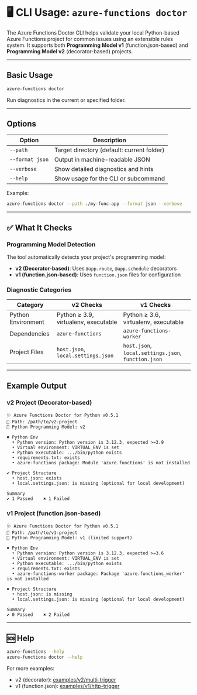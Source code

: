 # 🖥️ CLI Usage: `azure-functions doctor`

The Azure Functions Doctor CLI helps validate your local Python-based Azure Functions project for common issues using an extensible rules system. It supports both **Programming Model v1** (function.json-based) and **Programming Model v2** (decorator-based) projects.

---

## Basic Usage

```bash
azure-functions doctor
```

Run diagnostics in the current or specified folder.

---

## Options

| Option | Description |
|--------|-------------|
| `--path` | Target directory (default: current folder) |
| `--format json` | Output in machine-readable JSON |
| `--verbose` | Show detailed diagnostics and hints |
| `--help` | Show usage for the CLI or subcommand |

Example:

```bash
azure-functions doctor --path ./my-func-app --format json --verbose
```

---

## ✅ What It Checks

### Programming Model Detection
The tool automatically detects your project's programming model:

- **v2 (Decorator-based)**: Uses `@app.route`, `@app.schedule` decorators
- **v1 (function.json-based)**: Uses `function.json` files for configuration

### Diagnostic Categories

| Category | v2 Checks | v1 Checks |
|----------|-----------|-----------|
| Python Environment | Python ≥ 3.9, virtualenv, executable | Python ≥ 3.6, virtualenv, executable |
| Dependencies | `azure-functions` | `azure-functions-worker` |
| Project Files | `host.json`, `local.settings.json` | `host.json`, `local.settings.json`, `function.json` |

---

## Example Output

### v2 Project (Decorator-based)
```
🩺 Azure Functions Doctor for Python v0.5.1
📁 Path: /path/to/v2-project
🐍 Python Programming Model: v2

✖ Python Env
  • Python version: Python version is 3.12.3, expected >=3.9
  • Virtual environment: VIRTUAL_ENV is set
  • Python executable: .../bin/python exists
  • requirements.txt: exists
  • azure-functions package: Module 'azure.functions' is not installed

✔ Project Structure
  • host.json: exists
  • local.settings.json: is missing (optional for local development)

Summary
✔ 1 Passed    ✖ 1 Failed
```

### v1 Project (function.json-based)
```
🩺 Azure Functions Doctor for Python v0.5.1
📁 Path: /path/to/v1-project
🐍 Python Programming Model: v1 (limited support)

✖ Python Env
  • Python version: Python version is 3.12.3, expected >=3.6
  • Virtual environment: VIRTUAL_ENV is set
  • Python executable: .../bin/python exists
  • requirements.txt: exists
  • azure-functions-worker package: Package 'azure.functions_worker' is not installed

✖ Project Structure
  • host.json: is missing
  • local.settings.json: is missing (optional for local development)

Summary
✔ 0 Passed    ✖ 2 Failed
```

---

## 🆘 Help

```bash
azure-functions --help
azure-functions doctor --help
```

For more examples:
- v2 (decorator): [examples/v2/multi-trigger](../examples/v2/multi-trigger/README.md)
- v1 (function.json): [examples/v1/http-trigger](../examples/v1/http-trigger/README.md)
